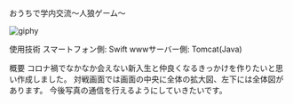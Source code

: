 おうちで学内交流〜人狼ゲーム〜

![giphy](https://user-images.githubusercontent.com/75403424/144698706-69af9517-383b-49f9-bd0f-8de241e03225.gif)

使用技術
スマートフォン側: Swift
wwwサーバー側: Tomcat(Java)

概要
コロナ禍でなかなか会えない新入生と仲良くなるきっかけを作りたいと思い作成しました。
対戦画面では画面の中央に全体の拡大図、左下には全体図があります。
今後写真の通信を行えるようにしていきたいです。
